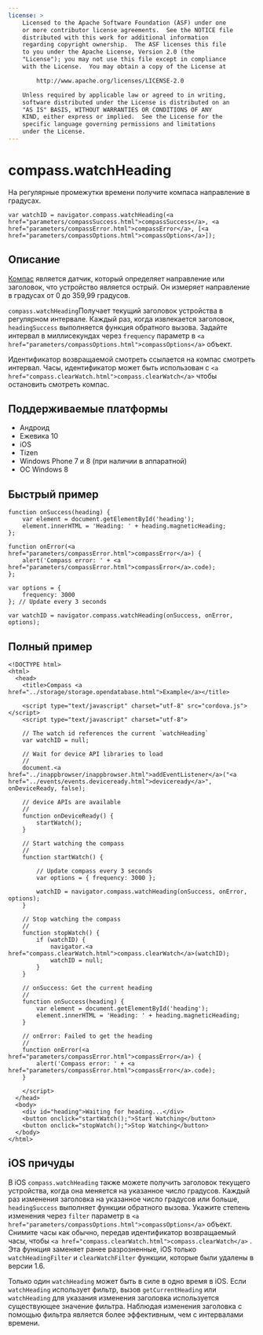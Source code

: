 ```yaml
---
license: >
    Licensed to the Apache Software Foundation (ASF) under one
    or more contributor license agreements.  See the NOTICE file
    distributed with this work for additional information
    regarding copyright ownership.  The ASF licenses this file
    to you under the Apache License, Version 2.0 (the
    "License"); you may not use this file except in compliance
    with the License.  You may obtain a copy of the License at

        http://www.apache.org/licenses/LICENSE-2.0

    Unless required by applicable law or agreed to in writing,
    software distributed under the License is distributed on an
    "AS IS" BASIS, WITHOUT WARRANTIES OR CONDITIONS OF ANY
    KIND, either express or implied.  See the License for the
    specific language governing permissions and limitations
    under the License.
---
```


# compass.watchHeading

На регулярные промежутки времени получите компаса направление в градусах.

    var watchID = navigator.compass.watchHeading(<a href="parameters/compassSuccess.html">compassSuccess</a>, <a href="parameters/compassError.html">compassError</a>, [<a href="parameters/compassOptions.html">compassOptions</a>]);
    

## Описание

<a href="compass.html">Компас</a> является датчик, который определяет направление или заголовок, что устройство является острый. Он измеряет направление в градусах от 0 до 359,99 градусов.

`compass.watchHeading`Получает текущий заголовок устройства в регулярном интервале. Каждый раз, когда извлекается заголовок, `headingSuccess` выполняется функция обратного вызова. Задайте интервал в миллисекундах через `frequency` параметр в `<a href="parameters/compassOptions.html">compassOptions</a>` объект.

Идентификатор возвращаемой смотреть ссылается на компас смотреть интервал. Часы, идентификатор может быть использован с `<a href="compass.clearWatch.html">compass.clearWatch</a>` чтобы остановить смотреть компас.

## Поддерживаемые платформы

*   Андроид
*   Ежевика 10
*   iOS
*   Tizen
*   Windows Phone 7 и 8 (при наличии в аппаратной)
*   ОС Windows 8

## Быстрый пример

    function onSuccess(heading) {
        var element = document.getElementById('heading');
        element.innerHTML = 'Heading: ' + heading.magneticHeading;
    };
    
    function onError(<a href="parameters/compassError.html">compassError</a>) {
        alert('Compass error: ' + <a href="parameters/compassError.html">compassError</a>.code);
    };
    
    var options = {
        frequency: 3000
    }; // Update every 3 seconds
    
    var watchID = navigator.compass.watchHeading(onSuccess, onError, options);
    

## Полный пример

    <!DOCTYPE html>
    <html>
      <head>
        <title>Compass <a href="../storage/storage.opendatabase.html">Example</a></title>
    
        <script type="text/javascript" charset="utf-8" src="cordova.js"></script>
        <script type="text/javascript" charset="utf-8">
    
        // The watch id references the current `watchHeading`
        var watchID = null;
    
        // Wait for device API libraries to load
        //
        document.<a href="../inappbrowser/inappbrowser.html">addEventListener</a>("<a href="../events/events.deviceready.html">deviceready</a>", onDeviceReady, false);
    
        // device APIs are available
        //
        function onDeviceReady() {
            startWatch();
        }
    
        // Start watching the compass
        //
        function startWatch() {
    
            // Update compass every 3 seconds
            var options = { frequency: 3000 };
    
            watchID = navigator.compass.watchHeading(onSuccess, onError, options);
        }
    
        // Stop watching the compass
        //
        function stopWatch() {
            if (watchID) {
                navigator.<a href="compass.clearWatch.html">compass.clearWatch</a>(watchID);
                watchID = null;
            }
        }
    
        // onSuccess: Get the current heading
        //
        function onSuccess(heading) {
            var element = document.getElementById('heading');
            element.innerHTML = 'Heading: ' + heading.magneticHeading;
        }
    
        // onError: Failed to get the heading
        //
        function onError(<a href="parameters/compassError.html">compassError</a>) {
            alert('Compass error: ' + <a href="parameters/compassError.html">compassError</a>.code);
        }
    
        </script>
      </head>
      <body>
        <div id="heading">Waiting for heading...</div>
        <button onclick="startWatch();">Start Watching</button>
        <button onclick="stopWatch();">Stop Watching</button>
      </body>
    </html>
    

## iOS причуды

В iOS `compass.watchHeading` также можете получить заголовок текущего устройства, когда она меняется на указанное число градусов. Каждый раз изменения заголовка на указанное число градусов или больше, `headingSuccess` выполняет функции обратного вызова. Укажите степень изменения через `filter` параметр в `<a href="parameters/compassOptions.html">compassOptions</a>` объект. Снимите часы как обычно, передав идентификатор возвращаемый часы, чтобы `<a href="compass.clearWatch.html">compass.clearWatch</a>` . Эта функция заменяет ранее разрозненные, iOS только `watchHeadingFilter` и `clearWatchFilter` функции, которые были удалены в версии 1.6.

Только один `watchHeading` может быть в силе в одно время в iOS. Если `watchHeading` использует фильтр, вызов `getCurrentHeading` или `watchHeading` для указания изменения заголовка используется существующее значение фильтра. Наблюдая изменения заголовка с помощью фильтра является более эффективным, чем с интервалами времени.